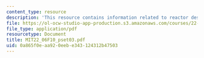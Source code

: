 ```yaml
---
content_type: resource
description: 'This resource contains information related to reactor designs. '
file: https://ol-ocw-studio-app-production.s3.amazonaws.com/courses/22-06-engineering-of-nuclear-systems-fall-2010/0a865f0eaa920eebe343124312b47503_MIT22_06F10_pset03.pdf
file_type: application/pdf
resourcetype: Document
title: MIT22_06F10_pset03.pdf
uid: 0a865f0e-aa92-0eeb-e343-124312b47503
---
```

